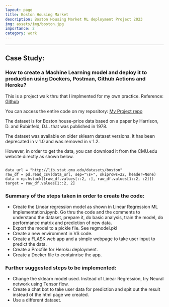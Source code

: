 ```yaml
---
layout: page
title: Boston Housing Market
description: Boston Housing Market ML deployment Project 2023
img: assets/img/boston.jpg
importance: 2
category: work
---
```



---

## Case Study:

### How to create a Machine Learning model and deploy it to production using Dockers, Postman, Github Actions and Heroku?

This is a project walk thru that I implmented for my own practice. Reference: [Github](https://github.com/krishnaik06/bostonhousepricing)

You can access the entire code on my repository: [My Project repo](https://github.com/mokasha2020/bostonhousepricing)

The dataset is for Boston house-price data based on a paper by Harrison, D. and Rubinfeld, D.L. that was published in 1978.

The dataset was available on older sklearn dataset versions. It has been deprecated in v 1.0 and was removed in v 1.2.

However, in order to get the data, you can download it from the CMU.edu website directly as shown below.

```

data_url = "http://lib.stat.cmu.edu/datasets/boston"
raw_df = pd.read_csv(data_url, sep="\s+", skiprows=22, header=None)
data = np.hstack([raw_df.values[::2, :], raw_df.values[1::2, :2]])
target = raw_df.values[1::2, 2]

```

### Summary of the steps taken in order to create the code:

* Create the Linear regression model as shown in Linear Regression ML Implementation.ipynb. Go thru the code and the comments to understand the dataset, 
 prepare it, do basic analysis, train the model, do performance matrix and prediction of new data. 
* Export the model to a pickle file. See regmodel.pkl
* Create a new environment in VS code.
* Create a FLASK web app and a simple webpage to take user input to predict the data.
* Create a Procfile for Heroku deployment.
* Create a Docker file to containrise the app.

### Further suggested steps to be implemented:

* Change the sklearn model used. Instead of Linear Regression, try Neural network using Tensor flow.
* Create a chat bot to take user data for prediction and spit out the result instead of the html page we created.
* Use a different dataset.





